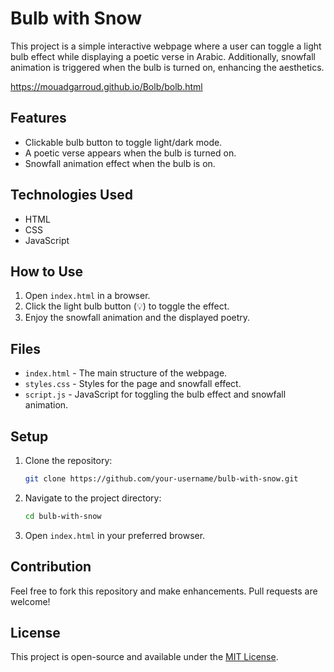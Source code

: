 # Bulb with Snow
This project is a simple interactive webpage where a user can toggle a light bulb effect while displaying a poetic verse in Arabic. Additionally, snowfall animation is triggered when the bulb is turned on, enhancing the aesthetics.

https://mouadgarroud.github.io/Bolb/bolb.html

## Features
- Clickable bulb button to toggle light/dark mode.
- A poetic verse appears when the bulb is turned on.
- Snowfall animation effect when the bulb is on.

## Technologies Used
- HTML
- CSS
- JavaScript

## How to Use
1. Open `index.html` in a browser.
2. Click the light bulb button (💡) to toggle the effect.
3. Enjoy the snowfall animation and the displayed poetry.

## Files
- `index.html` - The main structure of the webpage.
- `styles.css` - Styles for the page and snowfall effect.
- `script.js` - JavaScript for toggling the bulb effect and snowfall animation.

## Setup
1. Clone the repository:
   ```sh
   git clone https://github.com/your-username/bulb-with-snow.git
   ```
2. Navigate to the project directory:
   ```sh
   cd bulb-with-snow
   ```
3. Open `index.html` in your preferred browser.

## Contribution
Feel free to fork this repository and make enhancements. Pull requests are welcome!

## License
This project is open-source and available under the [MIT License](LICENSE).

